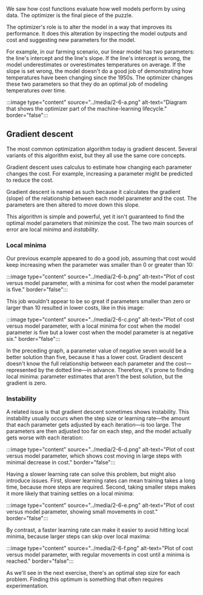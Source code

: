 We saw how cost functions evaluate how well models perform by using data. The optimizer is the final piece of the puzzle.

The optimizer's role is to alter the model in a way that improves its performance. It does this alteration by inspecting the model outputs and cost and suggesting new parameters for the model.

For example, in our farming scenario, our linear model has two parameters: the line's intercept and the line's slope. If the line's intercept is wrong, the model underestimates or overestimates temperatures on average. If the slope is set wrong, the model doesn't do a good job of demonstrating how temperatures have been changing since the 1950s. The optimizer changes these two parameters so that they do an optimal job of modeling temperatures over time.

:::image type="content" source="../media/2-6-a.png" alt-text="Diagram that shows the optimizer part of the machine-learning lifecycle." border="false":::

## Gradient descent

The most common optimization algorithm today is gradient descent. Several variants of this algorithm exist, but they all use the same core concepts.

Gradient descent uses calculus to estimate how changing each parameter changes the cost. For example, increasing a parameter might be predicted to reduce the cost.

Gradient descent is named as such because it calculates the gradient (slope) of the relationship between each model parameter and the cost. The parameters are then altered to move down this slope.

This algorithm is simple and powerful, yet it isn't guaranteed to find the optimal model parameters that minimize the cost. The two main sources of error are local *minima* and *instability*.

### Local minima

Our previous example appeared to do a good job, assuming that cost would keep increasing when the parameter was smaller than 0 or greater than 10:

:::image type="content" source="../media/2-6-b.png" alt-text="Plot of cost versus model parameter, with a minima for cost when the model parameter is five." border="false":::

This job wouldn't appear to be so great if parameters smaller than zero or larger than 10 resulted in lower costs, like in this image:

:::image type="content" source="../media/2-6-c.png" alt-text="Plot of cost versus model parameter, with a local minima for cost when the model parameter is five but a lower cost when the model parameter is at negative six." border="false":::

In the preceding graph, a parameter value of negative seven would be a better solution than five, because it has a lower cost. Gradient descent doesn't know the full relationship between each parameter and the cost—represented by the dotted line—in advance. Therefore, it's prone to finding local minima: parameter estimates that aren't the best solution, but the gradient is zero.

### Instability

A related issue is that gradient descent sometimes shows instability. This instability usually occurs when the step size or learning rate—the amount that each parameter gets adjusted by each iteration—is too large. The parameters are then adjusted too far on each step, and the model actually gets worse with each iteration:

:::image type="content" source="../media/2-6-d.png" alt-text="Plot of cost versus model parameter, which shows cost moving in large steps with minimal decrease in cost." border="false":::

Having a slower learning rate can solve this problem, but might also introduce issues. First, slower learning rates can mean training takes a long time, because more steps are required. Second, taking smaller steps makes it more likely that training settles on a local minima:

:::image type="content" source="../media/2-6-e.png" alt-text="Plot of cost versus model parameter, showing small movements in cost." border="false":::

By contrast, a faster learning rate can make it easier to avoid hitting local minima, because larger steps can skip over local maxima:

:::image type="content" source="../media/2-6-f.png" alt-text="Plot of cost versus model parameter, with regular movements in cost until a minima is reached." border="false":::

As we'll see in the next exercise, there's an optimal step size for each problem. Finding this optimum is something that often requires experimentation.
